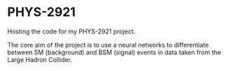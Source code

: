 # PHYS-2921

Hosting the code for my PHYS-2921 project.

The core aim of the project is to use a neural networks to differentiate between SM (background) and BSM (signal) events in data taken from the Large Hadron Collider.
